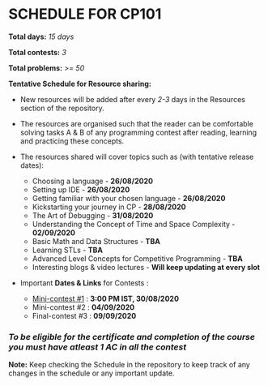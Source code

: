 # SCHEDULE FOR CP101

**Total days:** *15 days*

**Total contests:** *3*

**Total problems:** *>= 50*

**Tentative Schedule for Resource sharing:**

- New resources will be added after every _2-3_ days in the Resources section of the repository.

- The resources are organised such that the reader can be comfortable solving tasks A & B of any programming contest after reading, learning and practicing these concepts.

- The resources shared will cover topics such as (with tentative release dates):
    
    - Choosing a language - **26/08/2020**
    - Setting up IDE - **26/08/2020**
    - Getting familiar with your chosen language - **26/08/2020**
    - Kickstarting your journey in CP - **28/08/2020**
    - The Art of Debugging - **31/08/2020**
    - Understanding the Concept of Time and Space Complexity - **02/09/2020**
    - Basic Math and Data Structures - **TBA**
    - Learning STLs - **TBA**
    - Advanced Level Concepts for Competitive Programming - **TBA**
    - Interesting blogs & video lectures - **Will keep updating at every slot**

- Important **Dates & Links** for Contests : 
    - [Mini-contest #1](https://www.hackerrank.com/cp101-minicontest-1) : **3:00 PM IST, 30/08/2020**
    - Mini-contest #2 : **04/09/2020**
    - Final-contest #3 : **09/09/2020**

### **_To be eligible for the certificate and completion of the course you must have atleast 1 AC in all the contest_**

**Note:** Keep checking the Schedule in the repository to keep track of any changes in the schedule or any important update.
